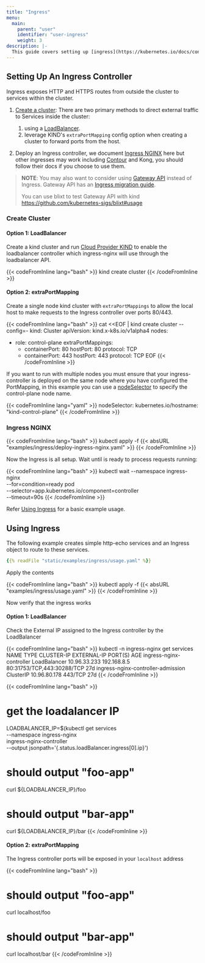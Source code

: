 ```yaml
---
title: "Ingress"
menu:
  main:
    parent: "user"
    identifier: "user-ingress"
    weight: 3
description: |-
  This guide covers setting up [ingress](https://kubernetes.io/docs/concepts/services-networking/ingress/) on a kind cluster.
---
```

## Setting Up An Ingress Controller

Ingress exposes HTTP and HTTPS routes from outside the cluster to services within the cluster.

1. [Create a cluster](#create-cluster): There are two primary methods to direct external traffic to Services inside the cluster:
    1. using a [LoadBalancer].
    2. leverage KIND's `extraPortMapping` config option when creating a cluster to forward ports from the host.

2. Deploy an Ingress controller, we document [Ingress NGINX](#ingress-nginx) here but other ingresses may work including [Contour](https://projectcontour.io/docs/main/guides/kind/) and Kong, you should follow their docs if you choose to use them.

> **NOTE**: You may also want to consider using [Gateway API](https://gateway-api.sigs.k8s.io/) instead of Ingress.
> Gateway API has an [Ingress migration guide](https://gateway-api.sigs.k8s.io/guides/migrating-from-ingress/).
>
> You can use blixt to test Gateway API with kind https://github.com/kubernetes-sigs/blixt#usage

### Create Cluster

#### Option 1: LoadBalancer

Create a kind cluster and run [Cloud Provider KIND]
to enable the loadbalancer controller which ingress-nginx will use through the loadbalancer API.

{{< codeFromInline lang="bash" >}}
kind create cluster
{{< /codeFromInline >}}

#### Option 2: extraPortMapping

Create a single node kind cluster with `extraPortMappings` to allow the local host to make requests to the Ingress controller over ports 80/443.

{{< codeFromInline lang="bash" >}}
cat <<EOF | kind create cluster --config=-
kind: Cluster
apiVersion: kind.x-k8s.io/v1alpha4
nodes:
- role: control-plane
  extraPortMappings:
  - containerPort: 80
    hostPort: 80
    protocol: TCP
  - containerPort: 443
    hostPort: 443
    protocol: TCP
EOF
{{< /codeFromInline >}}

If you want to run with multiple nodes you must ensure that your ingress-controller is deployed on the same node where you have configured the PortMapping, in this example you can use a [nodeSelector](https://kubernetes.io/docs/concepts/scheduling-eviction/assign-pod-node/) to specify the control-plane node name.

{{< codeFromInline lang="yaml" >}}
nodeSelector:
  kubernetes.io/hostname: "kind-control-plane"
{{< /codeFromInline >}}

### Ingress NGINX

{{< codeFromInline lang="bash" >}}
kubectl apply -f {{< absURL "examples/ingress/deploy-ingress-nginx.yaml" >}}
{{< /codeFromInline >}}

Now the Ingress is all setup. Wait until is ready to process requests running:

{{< codeFromInline lang="bash" >}}
kubectl wait --namespace ingress-nginx \
  --for=condition=ready pod \
  --selector=app.kubernetes.io/component=controller \
  --timeout=90s
{{< /codeFromInline >}}

Refer [Using Ingress](#using-ingress) for a basic example usage.

## Using Ingress

The following example creates simple http-echo services
and an Ingress object to route to these services.

```yaml
{{% readFile "static/examples/ingress/usage.yaml" %}}
```

Apply the contents

{{< codeFromInline lang="bash" >}}
kubectl apply -f {{< absURL "examples/ingress/usage.yaml" >}}
{{< /codeFromInline >}}

Now verify that the ingress works

#### Option 1: LoadBalancer

Check the External IP assigned to the Ingress controller by the LoadBalancer

{{< codeFromInline lang="bash" >}}
kubectl -n ingress-nginx get services
NAME                                 TYPE           CLUSTER-IP     EXTERNAL-IP   PORT(S)                      AGE
ingress-nginx-controller             LoadBalancer   10.96.33.233   192.168.8.5   80:31753/TCP,443:30288/TCP   27d
ingress-nginx-controller-admission   ClusterIP      10.96.80.178   <none>        443/TCP                      27d
{{< /codeFromInline >}}

{{< codeFromInline lang="bash" >}}

# get the loadalancer IP

LOADBALANCER_IP=$(kubectl get services \
   --namespace ingress-nginx \
   ingress-nginx-controller \
   --output jsonpath='{.status.loadBalancer.ingress[0].ip}')

# should output "foo-app"

curl ${LOADBALANCER_IP}/foo

# should output "bar-app"

curl ${LOADBALANCER_IP}/bar
{{< /codeFromInline >}}

#### Option 2: extraPortMapping

The Ingress controller ports will be exposed in your `localhost` address

{{< codeFromInline lang="bash" >}}

# should output "foo-app"

curl localhost/foo

# should output "bar-app"

curl localhost/bar
{{< /codeFromInline >}}

[LoadBalancer]: /docs/user/loadbalancer/
[Cloud Provider KIND]: /docs/user/loadbalancer/
